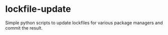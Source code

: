 # lockfile-update

Simple python scripts to update lockfiles for various package managers and commit the result.
